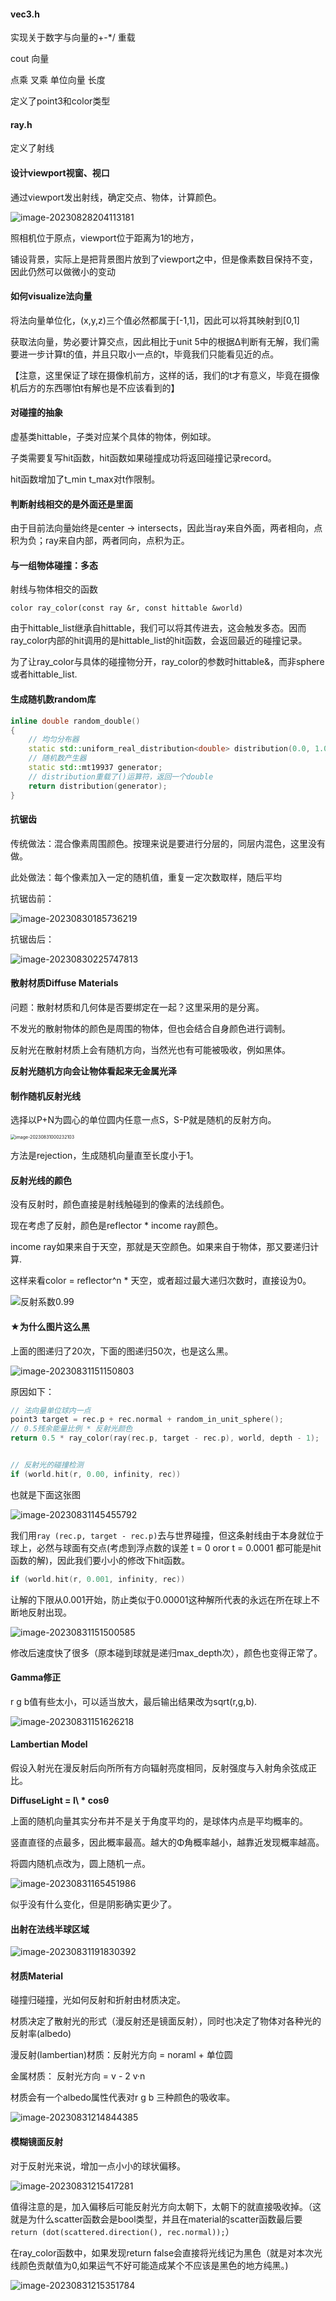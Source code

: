 #### vec3.h

 实现关于数字与向量的+-*/ 重载

 cout 向量

 点乘 叉乘 单位向量 长度

定义了point3和color类型

#### ray.h

定义了射线

#### 设计viewport视窗、视口

通过viewport发出射线，确定交点、物体，计算颜色。

![image-20230828204113181](C:\Users\Dell\AppData\Roaming\Typora\typora-user-images\image-20230828204113181.png)

照相机位于原点，viewport位于距离为1的地方，

铺设背景，实际上是把背景图片放到了viewport之中，但是像素数目保持不变，因此仍然可以做微小的变动

#### 如何visualize法向量

将法向量单位化，(x,y,z)三个值必然都属于[-1,1]，因此可以将其映射到[0,1]

获取法向量，势必要计算交点，因此相比于unit 5中的根据Δ判断有无解，我们需要进一步计算t的值，并且只取小一点的t，毕竟我们只能看见近的点。

【注意，这里保证了球在摄像机前方，这样的话，我们的t才有意义，毕竟在摄像机后方的东西哪怕t有解也是不应该看到的】

#### 对碰撞的抽象

虚基类hittable，子类对应某个具体的物体，例如球。

子类需要复写hit函数，hit函数如果碰撞成功将返回碰撞记录record。

hit函数增加了t_min t_max对t作限制。

#### 判断射线相交的是外面还是里面

由于目前法向量始终是center -> intersects，因此当ray来自外面，两者相向，点积为负；ray来自内部，两者同向，点积为正。

#### 与一组物体碰撞：多态

射线与物体相交的函数

`color ray_color(const ray &r, const hittable &world)`

由于hittable_list继承自hittable，我们可以将其传进去，这会触发多态。因而ray_color内部的hit调用的是hittable_list的hit函数，会返回最近的碰撞记录。

为了让ray_color与具体的碰撞物分开，ray_color的参数时hittable&，而非sphere或者hittable_list.

#### 生成随机数random库

```c++
inline double random_double()
{
    // 均匀分布器
    static std::uniform_real_distribution<double> distribution(0.0, 1.0);
    // 随机数产生器
    static std::mt19937 generator;
    // distribution重载了()运算符，返回一个double
    return distribution(generator);
}
```



#### 抗锯齿

传统做法：混合像素周围颜色。按理来说是要进行分层的，同层内混色，这里没有做。

此处做法：每个像素加入一定的随机值，重复一定次数取样，随后平均

抗锯齿前：

![image-20230830185736219](C:\Users\卫清渠\AppData\Roaming\Typora\typora-user-images\image-20230830185736219.png)

抗锯齿后：

![image-20230830225747813](C:\Users\卫清渠\AppData\Roaming\Typora\typora-user-images\image-20230830225747813.png)

#### 散射材质Diffuse Materials

问题：散射材质和几何体是否要绑定在一起？这里采用的是分离。

不发光的散射物体的颜色是周围的物体，但也会结合自身颜色进行调制。

反射光在散射材质上会有随机方向，当然光也有可能被吸收，例如黑体。

**反射光随机方向会让物体看起来无金属光泽**

#### 制作随机反射光线

选择以P+N为圆心的单位圆内任意一点S，S-P就是随机的反射方向。

<img src="C:\Users\卫清渠\AppData\Roaming\Typora\typora-user-images\image-20230831000232103.png" alt="image-20230831000232103" style="zoom:50%;" />

方法是rejection，生成随机向量直至长度小于1。

#### 反射光线的颜色

没有反射时，颜色直接是射线触碰到的像素的法线颜色。

现在考虑了反射，颜色是reflector * income ray颜色。

income ray如果来自于天空，那就是天空颜色。如果来自于物体，那又要递归计算.

这样来看color = reflector^n * 天空，或者超过最大递归次数时，直接设为0。

![反射系数0.99](C:\Users\卫清渠\AppData\Roaming\Typora\typora-user-images\image-20230831133800054.png)

#### ★为什么图片这么黑

上面的图递归了20次，下面的图递归50次，也是这么黑。

![image-20230831151150803](C:\Users\卫清渠\AppData\Roaming\Typora\typora-user-images\image-20230831151150803.png)

原因如下：

```c++
// 法向量单位球内一点
point3 target = rec.p + rec.normal + random_in_unit_sphere();
// 0.5残余能量比例 * 反射光颜色
return 0.5 * ray_color(ray(rec.p, target - rec.p), world, depth - 1);


// 反射光的碰撞检测
if (world.hit(r, 0.00, infinity, rec))
```

也就是下面这张图

![image-20230831145455792](C:\Users\卫清渠\AppData\Roaming\Typora\typora-user-images\image-20230831145455792.png)

我们用`ray (rec.p, target - rec.p)`去与世界碰撞，但这条射线由于本身就位于球上，必然与球面有交点(考虑到浮点数的误差 t = 0 oror t = 0.0001 都可能是hit函数的解)，因此我们要小小的修改下hit函数。

```c++
if (world.hit(r, 0.001, infinity, rec)) 
```

让解的下限从0.001开始，防止类似于0.00001这种解所代表的永远在所在球上不断地反射出现。

![image-20230831151500585](C:\Users\卫清渠\AppData\Roaming\Typora\typora-user-images\image-20230831151500585.png)

修改后速度快了很多（原本碰到球就是递归max_depth次），颜色也变得正常了。

#### Gamma修正

r g b值有些太小，可以适当放大，最后输出结果改为sqrt(r,g,b).

![image-20230831151626218](C:\Users\卫清渠\AppData\Roaming\Typora\typora-user-images\image-20230831151626218.png)

#### Lambertian Model

假设入射光在漫反射后向所所有方向辐射亮度相同，反射强度与入射角余弦成正比。

**DiffuseLight = I\ * cosθ**

上面的随机向量其实分布并不是关于角度平均的，是球体内点是平均概率的。

竖直直径的点最多，因此概率最高。越大的Φ角概率越小，越靠近发现概率越高。

将圆内随机点改为，圆上随机一点。

![image-20230831165451986](C:\Users\卫清渠\AppData\Roaming\Typora\typora-user-images\image-20230831165451986.png)

似乎没有什么变化，但是阴影确实更少了。

#### 出射在法线半球区域

![image-20230831191830392](C:\Users\卫清渠\AppData\Roaming\Typora\typora-user-images\image-20230831191830392.png)

#### 材质Material

碰撞归碰撞，光如何反射和折射由材质决定。

材质决定了散射光的形式（漫反射还是镜面反射），同时也决定了物体对各种光的反射率(albedo)

漫反射(lambertian)材质：反射光方向 = noraml +  单位圆

金属材质： 反射光方向 = v - 2 v·n

材质会有一个albedo属性代表对r g b 三种颜色的吸收率。

![image-20230831214844385](C:\Users\卫清渠\AppData\Roaming\Typora\typora-user-images\image-20230831214844385.png)

#### 模糊镜面反射

对于反射光来说，增加一点小小的球状偏移。

![image-20230831215417281](C:\Users\卫清渠\AppData\Roaming\Typora\typora-user-images\image-20230831215417281.png)

值得注意的是，加入偏移后可能反射光方向太朝下，太朝下的就直接吸收掉。（这就是为什么scatter函数会是bool类型，并且在material的scatter函数最后要`return (dot(scattered.direction(), rec.normal));`）

在ray_color函数中，如果发现return false会直接将光线记为黑色（就是对本次光线颜色贡献值为0,如果运气不好可能造成某个不应该是黑色的地方纯黑。)

![image-20230831215351784](C:\Users\卫清渠\AppData\Roaming\Typora\typora-user-images\image-20230831215351784.png)